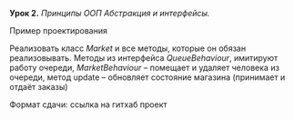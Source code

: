 **Урок 2.** _Принципы ООП Абстракция и интерфейсы._ 

 Пример проектирования

Реализовать класс _Market_ и все методы, которые он обязан реализовывать.
Методы из интерфейса _QueueBehaviour_, имитируют работу очереди, _MarketBehaviour_ – помещает и удаляет человека из очереди, метод update – обновляет состояние магазина (принимает и отдаёт заказы)

Формат сдачи: ссылка на гитхаб проект